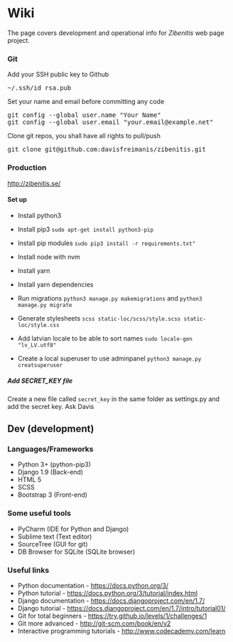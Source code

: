 # Wiki

The page covers development and operational info for _Zibenitis_ web page project.

### Git

Add your SSH public key to Github

<pre>
~/.ssh/id_rsa.pub
</pre>

Set your name and email before committing any code

<pre>
git config --global user.name "Your Name"
git config --global user.email "your.email@example.net"
</pre>

Clone git repos, you shall have all rights to pull/push

<pre>
git clone git@github.com:davisfreimanis/zibenitis.git
</pre>

### Production

http://zibenitis.se/

#### Set up
* Install python3
* Install pip3 `sudo apt-get install python3-pip`
* Install pip modules `sudo pip3 install -r requirements.txt"`
* Install node with nvm
* Install yarn
* Install yarn dependencies

* Run migrations `python3 manage.py makemigrations` and `python3 manage.py migrate`
* Generate stylesheets `scss static-loc/scss/style.scss static-loc/style.css`

* Add latvian locale to be able to sort names `sudo locale-gen "lv_LV.utf8"`

* Create a local superuser to use adminpanel `python3 manage.py creatsuperuser`

##### Add SECRET_KEY file
Create a new file called `secret_key` in the same folder as settings.py and add the secret key. Ask Davis

## Dev (development)

### Languages/Frameworks

* Python 3+ (python-pip3)
* Django 1.9 (Back-end)
* HTML 5
* SCSS
* Bootstrap 3 (Front-end)

### Some useful tools

* PyCharm (IDE for Python and Django)
* Sublime text (Text editor)
* SourceTree (GUI for git)
* DB Browser for SQLite (SQLite browser)

### Useful links

* Python documentation - https://docs.python.org/3/
* Python tutorial - https://docs.python.org/3/tutorial/index.html
* Django documentation - https://docs.djangoproject.com/en/1.7/
* Django tutorial - https://docs.djangoproject.com/en/1.7/intro/tutorial01/
* Git for total beginners - https://try.github.io/levels/1/challenges/1
* Git more advanced - http://git-scm.com/book/en/v2
* Interactive programming tutorials - http://www.codecademy.com/learn
